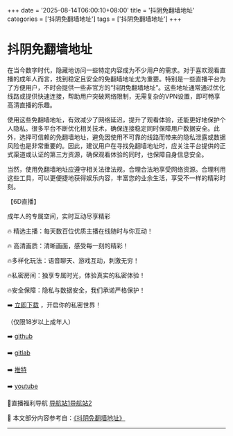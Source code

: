 +++
date = '2025-08-14T06:00:10+08:00'
title = '抖阴免翻墙地址'
categories = ['抖阴免翻墙地址']
tags = ['抖阴免翻墙地址']
+++

# 抖阴免翻墙地址

在当今数字时代，隐藏地访问一些特定内容成为不少用户的需求。对于喜欢观看直播的成年人而言，找到稳定且安全的免翻墙地址尤为重要。特别是一些直播平台为了方便用户，不时会提供一些非官方的“抖阴免翻墙地址”。这些地址通常通过优化线路或提供快速连接，帮助用户突破网络限制，无需复杂的VPN设置，即可畅享高清直播的乐趣。

使用这些免翻墙地址，有效减少了网络延迟，提升了观看体验，还能更好地保护个人隐私。很多平台不断优化相关技术，确保连接稳定同时保障用户数据安全。此外，选择可信赖的免翻墙地址，避免因使用不可靠的线路而带来的隐私泄露或数据风险也是非常重要的。因此，建议用户在寻找免翻墙地址时，应关注平台提供的正式渠道或认证的第三方资源，确保观看体验的同时，也保障自身信息安全。

当然，使用免翻墙地址应遵守相关法律法规，合理合法地享受网络资源。合理利用这些工具，可以更便捷地获得娱乐内容，丰富您的业余生活，享受不一样的精彩时刻。

【6D直播】

成年人的专属空间，实时互动尽享精彩

🔥 精选主播：每天数百位优质主播在线随时与你互动！

🔥 高清画质：清晰画面，感受每一刻的精彩！

🔥多样化玩法：语音聊天、游戏互动，刺激无穷！

🔥私密房间：独享专属时光，体验真实的私密体验！

🔥安全保障：隐私与数据安全，我们承诺严格保护！

➡️ [立即下载](https://down123.s3.ap-east-1.amazonaws.com/down/down.html?channelCode=blog) ，开启你的私密世界！

（仅限18岁以上成年人）

➡️ [github](https://aldult-live.github.io/)

➡️ [gitlab](https://seo-09598d.gitlab.io/)

➡️ [推特](https://x.com/wegame33)

➡️ [youtube](https://www.youtube.com/@6Dlive)

🔞直播福利导航 [导航站1](https://webstack-86085a.gitlab.io/)[导航站2](https://onlygit123-2.github.io/)


📘 本文部分内容参考自：[《抖阴免翻墙地址》](https://webstack-hugo-6.pages.dev/)

---
